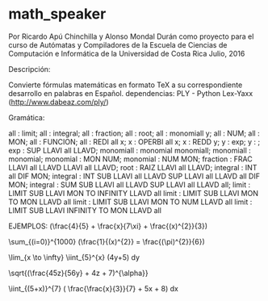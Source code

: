 # math_speaker
Por 
Ricardo Apú Chinchilla  y Alonso Mondal Durán 
como proyecto para el curso de Autómatas y Compiladores 
de la Escuela de Ciencias de Computación e Informática 
de la Universidad de Costa Rica
Julio, 2016

Descripción:

Convierte fórmulas matemáticas en formato TeX a su correspondiente desarrollo en palabras en Español.
dependencias: PLY - Python Lex-Yaxx (http://www.dabeaz.com/ply/)

Gramática: 

all : limit;
all : integral;
all : fraction;
all : root;
all : monomiall y;
all : NUM;
all : MON;
all : FUNCION;
all : REDI all x;
x : OPERBI all x;
x : REDD y;
y : exp;
y : ;
exp : SUP LLAVI all LLAVD;
monomiall : monomial monomiall;
monomiall : monomial;
monomial : MON NUM;
monomial : NUM MON;
fraction : FRAC LLAVI all LLAVD LLAVI all LLAVD;
root : RAIZ LLAVI all LLAVD;
integral : INT all DIF MON;
integral : INT SUB LLAVI all LLAVD SUP LLAVI all LLAVD all DIF MON;
integral : SUM SUB LLAVI all LLAVD SUP LLAVI all LLAVD all; 
limit : LIMIT SUB LLAVI MON TO INFINITY LLAVD all
limit : LIMIT SUB LLAVI MON TO MON LLAVD all
limit : LIMIT SUB LLAVI MON TO NUM LLAVD all
limit : LIMIT SUB LLAVI INFINITY TO MON LLAVD all


EJEMPLOS:
(\frac{4}{5} + \frac{x}{7\xi} + \frac{(x)^{2}}{3}) 

\sum_{(i=0)}^{1000} (\frac{1}{(x)^{2}} = \frac{(\pi)^{2}}{6}) 

\lim_{x \to \infty} \iint_{5}^{x} (4y+5) dy

\sqrt{(\frac{45z}{56y} + 4z + 7)^{\alpha}}

\iint_{(5+x)}^{7} ( \frac{\frac{x}{3}}{7} + 5x + 8) dx
